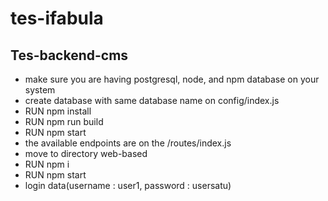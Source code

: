 # tes-ifabula

## Tes-backend-cms

- make sure you are having postgresql, node, and npm database on your system
- create database with same database name on config/index.js
- RUN npm install
- RUN npm run build
- RUN npm start
- the available endpoints are on the /routes/index.js
- move to directory web-based
- RUN npm i
- RUN npm start
- login data(username : user1, password : usersatu)
